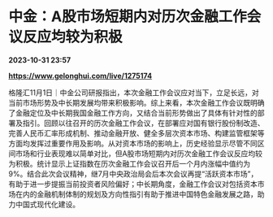 # 中金：A股市场短期内对历次金融工作会议反应均较为积极

**2023-10-31 23:57**

**https://www.gelonghui.com/live/1275174**

格隆汇11月1日｜中金公司研报指出，本次金融工作会议应对当下，立足长远，对当前市场形势及中长期发展均带来积极影响。综上来看，本次金融工作会议既明确了金融定位及中长期我国金融工作方向，又结合当前形势做出了具体有针对性的部署及指引。回顾以往召开的历次金融工作会议，在部署应对国有银行股份制改造、完善人民币汇率形成机制、推动金融开放、健全多层次资本市场、构建监管框架等方面均发挥过重要作用及影响。从对资本市场的影响上，历史经验显示尽管不同区间市场和行业表现难以简单对比，但A股市场短期内对历次金融工作会议反应均较为积极。统计显示上证指数在历次金融工作会议召开后一个月内涨幅中值约为9%。结合此次会议精神，继7月中央政治局会后本次会议再提“活跃资本市场”，有助于进一步提振当前投资者风险偏好；中长期角度，金融工作会议对包括资本市场在内的金融机制体制的规划及方向性指引有助于推进中国特色金融发展之路，助力中国式现代化建设。